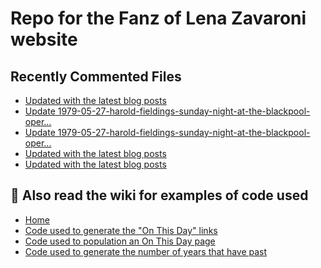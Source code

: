 # Repo for the Fanz of Lena Zavaroni website

## Recently Commented Files
<!-- BLOG-POST-LIST:START -->
- [Updated with the latest blog posts](https://github.com/FanzOfLenaZavaroni/fanzoflenazavaroni.github.io/commit/f4f9e4cec66ac4e55590fd3dd3ba01e86c636d98)
- [Update 1979-05-27-harold-fieldings-sunday-night-at-the-blackpool-oper…](https://github.com/FanzOfLenaZavaroni/fanzoflenazavaroni.github.io/commit/4242d999c33eb90a6979a024ee09682806620ad6)
- [Update 1979-05-27-harold-fieldings-sunday-night-at-the-blackpool-oper…](https://github.com/FanzOfLenaZavaroni/fanzoflenazavaroni.github.io/commit/3b7871e170f0d990892337773c79c74ba06ceb0f)
- [Updated with the latest blog posts](https://github.com/FanzOfLenaZavaroni/fanzoflenazavaroni.github.io/commit/3a45d3132f6a6c9805ad38208e7460e6e7a0090b)
- [Updated with the latest blog posts](https://github.com/FanzOfLenaZavaroni/fanzoflenazavaroni.github.io/commit/0f3242c3b7c9752724ac48f7fb853177ff1240de)
<!-- BLOG-POST-LIST:END -->

## :notebook: Also read the wiki for examples of code used
* [Home](https://github.com/FanzOfLenaZavaroni/fanzoflenazavaroni.github.io/wiki)
* [Code used to generate the "On This Day" links](https://github.com/FanzOfLenaZavaroni/fanzoflenazavaroni.github.io/wiki/On-This-Day-Code)
* [Code used to population an On This Day page](https://github.com/FanzOfLenaZavaroni/fanzoflenazavaroni.github.io/wiki/Code-used-to-population-an-On-This-Day-page)
* [Code used to generate the number of years that have past](https://github.com/FanzOfLenaZavaroni/fanzoflenazavaroni.github.io/wiki/Number-of-years-gone-by-code)
